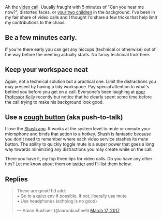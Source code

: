 Ah the [video call](https://www.youtube.com/watch?v=DYu_bGbZiiQ). Usually fraught with 5 minutes of "Can you hear me now?", distorted faces, or [your two children](https://twitter.com/JOE_co_uk/status/840165524038377472) in the background. I've been in my fair share of video calls and I thought I'd share a few tricks that help limit my contributions to the chaos.

## Be a few minutes early.

If you're there early you can get any hiccups (technical or otherwise) out of the way before the meeting actually starts. No fancy technical trick here.

## Keep your workspace neat

Again, not a technical solution but a practical one. Limit the distractions you may present by having a tidy workspace. Pay special attention to what's behind you before you get on a call. Everyone's been laughing at [poor Professor Kelly](https://medium.com/@benthompson/breaking-down-the-father-on-bbc-being-interrupted-by-his-children-9840cdc8857b#.akw0oxqef) recently but notice that he clearly spent some time before the call trying to make his background look good.

## Use a [cough button](https://en.wiktionary.org/wiki/cough_button) (aka push-to-talk)

I love the [Shush app](http://mizage.com/shush/). It works at the system level to mute or unmute your microphone and binds that action to a hotkey. Shush is fantastic because you don't need to remember where each video service stashes its mute button. The ability to quickly toggle mute is a super power that goes a long way towards minimizing any distractions you may create while on the call.

There you have it, my top three tips for video calls. Do you have any other tips? Let me know about them on [twitter](https://twitter.com/a_simpson) and I'll list them below.

## Replies

<blockquote class="twitter-tweet" data-lang="en"><p lang="en" dir="ltr">These are great! I&#39;d add:<br>• Go to a quiet env if possible. If not, liberally use mute<br>• Use headphones (echoing is no good)</p>&mdash; Aaron Bushnell (@aaronbushnell) <a href="https://twitter.com/aaronbushnell/status/842754802190864384?ref_src=twsrc%5Etfw">March 17, 2017</a></blockquote>
